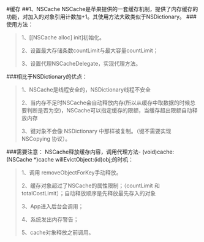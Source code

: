 #缓存
##1、NSCache
NSCache是苹果提供的一套缓存机制，提供了内存缓存的功能，对加入的对象引用计数加+1。其使用方法大致类似于NSDictionary。
###使用方法：
>1、[[NSCache alloc] init]初始化。
>
>2、设置最大存储条数countLimit与最大容量countLimit；
>
>3、设置代理NSCacheDelegate，实现代理方法。


###相比于NSDictionary的优点：
>1、NSCache是线程安全的，NSDictionary线程不安全
>
>2、当内存不足时NSCache会自动释放内存(所以从缓存中取数据的时候总要判断是否为空)，NSCache可以指定缓存的限额，当缓存超出限额自动释放内存
>
>3、键对象不会像 NSDictionary 中那样被复制。（键不需要实现 NSCopying 协议）。
>

###需要注意：
NSCache释放缓存内容，调用代理方法- (void)cache:(NSCache *)cache willEvictObject:(id)obj;的时机：
>1、调用 removeObjectForKey手动释放。
>
>2、缓存对象超过了NSCache的属性限制；（countLimit 和 totalCostLimit）；自动释放顺序是先释放最先存入的对象
>
>3、App进入后台会调用；
>
>4、系统发出内存警告；
>
>5、cache对象释放之前调用。